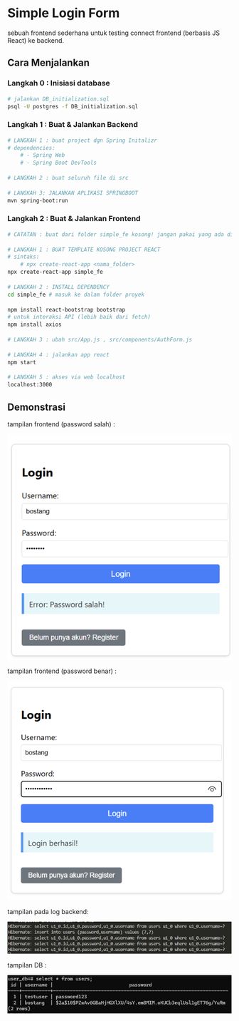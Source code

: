 # Simple Login Form

sebuah frontend sederhana untuk testing connect frontend (berbasis JS React) ke backend.

## Cara Menjalankan

### Langkah 0 : Inisiasi database

```bash
# jalankan DB_initialization.sql
psql -U postgres -f DB_initialization.sql
```

### Langkah 1 : Buat & Jalankan Backend

```bash
# LANGKAH 1 : buat project dgn Spring Initalizr
# dependencies:
    # - Spring Web
    # - Spring Boot DevTools

# LANGKAH 2 : buat seluruh file di src

# LANGKAH 3: JALANKAN APLIKASI SPRINGBOOT
mvn spring-boot:run
```

### Langkah 2 : Buat & Jalankan Frontend

```bash
# CATATAN : buat dari folder simple_fe kosong! jangan pakai yang ada di github repo, karena node_modules ter-ignore.

# LANGKAH 1 : BUAT TEMPLATE KOSONG PROJECT REACT
# sintaks:
    # npx create-react-app <nama_folder>
npx create-react-app simple_fe  

# LANGKAH 2 : INSTALL DEPENDENCY
cd simple_fe # masuk ke dalam folder proyek

npm install react-bootstrap bootstrap
# untuk interaksi API (lebih baik dari fetch)
npm install axios

# LANGKAH 3 : ubah src/App.js , src/components/AuthForm.js 

# LANGKAH 4 : jalankan app react
npm start

# LANGKAH 5 : akses via web localhost
localhost:3000
```

## Demonstrasi

tampilan frontend (password salah) :

![tampilan-frontend-demo-1](./img/tampilan-frontend-demo-1.png)

tampilan frontend (password benar) :

![tampilan-frontend-demo-2](./img/tampilan-frontend-demo-2.png)

tampilan pada log backend:

![tampilan-backend-demo](./img/tampilan-backend-demo.png)

tampilan DB :

![tampilan-db-demo](./img/tampilan-db-demo.png)
